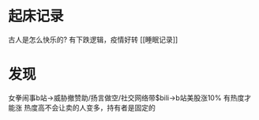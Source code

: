 # 起床记录
古人是怎么快乐的?
有下跌逻辑，疫情好转
[[睡眠记录]]
# 发现
女拳闹事b站→威胁撤赞助/扬言做空/社交网络带$bili→b站美股涨10%
	有热度才能涨
	热度高不会让卖的人变多，持有者是固定的